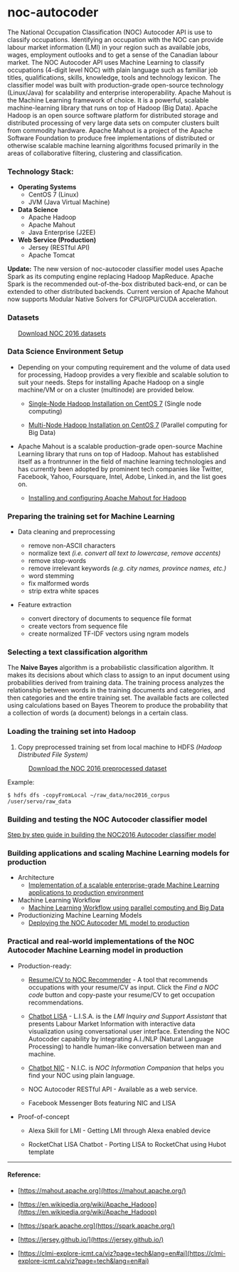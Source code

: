 # noc-autocoder
The National Occupation Classification (NOC) Autocoder API is use to classify occupations. Identifying an occupation with the NOC can provide labour market information (LMI) in your region such as available jobs, wages, employment outlooks and to get a sense of the Canadian labour market. The NOC Autocoder API uses Machine Learning to classify occupations (4-digit level NOC) with plain language such as familiar job titles, qualifications, skills, knowledge, tools and technology lexicon. The classifier model was built with production-grade open-source technology (Linux/Java) for scalability and enterprise interoperability. Apache Mahout is the Machine Learning framework of choice. It is a powerful, scalable machine-learning library that runs on top of Hadoop (Big Data). Apache Hadoop is an open source software platform for distributed storage and distributed processing of very large data sets on computer clusters built from commodity hardware. Apache Mahout is a project of the Apache Software Foundation to produce free implementations of distributed or otherwise scalable machine learning algorithms focused primarily in the areas of collaborative filtering, clustering and classification.  

### Technology Stack:

- **Operating Systems**
  + CentOS 7 (Linux)
  + JVM (Java Virtual Machine)
- **Data Science**
  + Apache Hadoop
  + Apache Mahout
  + Java Enterprise (J2EE)
- **Web Service (Production)**
  + Jersey (RESTful API)
  + Apache Tomcat


**Update:**
The new version of noc-autocoder classifier model uses Apache Spark as its computing engine replacing Hadoop MapReduce. Apache Spark is the recommended out-of-the-box distributed back-end, or can be extended to other distributed backends. Current version of Apache Mahout now supports Modular Native Solvers for CPU/GPU/CUDA acceleration.

### Datasets

&nbsp;&nbsp;&nbsp;&nbsp;&nbsp;&nbsp;[Download NOC 2016 datasets ](https://open.canada.ca/data/dataset/f1f287de-1208-490d-9faf-302d343df0eb)

### Data Science Environment Setup

+ Depending on your computing requirement and the volume of data used for processing, Hadoop provides a very flexible and scalable solution to suit your needs. Steps for installing Apache Hadoop on a single machine/VM or on a cluster (multinode) are provided below.

  + [Single-Node Hadoop Installation on CentOS 7](https://github.com/LMID-DIMT/noc-autocoder/wiki/Single-Node-Hadoop-Installation-on-CentOS-7) (Single node computing)

  + [Multi-Node Hadoop Installation on CentOS 7](https://github.com/LMID-DIMT/noc-autocoder/wiki/Multi-Node-Hadoop-Installation-on-CentOS-7) (Parallel computing for Big Data)

+ Apache Mahout is a scalable production-grade open-source Machine Learning library that runs on top of Hadoop. Mahout has established itself as a frontrunner in the field of machine learning technologies and has currently been adopted by prominent tech companies like Twitter, Facebook, Yahoo, Foursquare, Intel, Adobe, Linked.in, and the list goes on.

  + [Installing and configuring Apache Mahout for Hadoop](https://github.com/LMID-DIMT/noc-autocoder/wiki/Installing-and-configuring-Apache-Mahout-for-Hadoop)

### Preparing the training set for Machine Learning

  + Data cleaning and preprocessing
    + remove non-ASCII characters
    + normalize text  _(i.e. convert all text to lowercase, remove accents)_
    + remove stop-words
    + remove irrelevant keywords _(e.g. city names, province names, etc.)_
    + word stemming
    + fix malformed words
    + strip extra white spaces


  + Feature extraction
    + convert directory of documents to sequence file format
    + create vectors from sequence file
    + create normalized TF-IDF vectors using ngram models

### Selecting a text classification algorithm

The  **Naive  Bayes**  algorithm  is  a  probabilistic  classification  algorithm.  It  makes  its  decisions  about  which  class  to  assign  to  an  input  document  using  probabilities  derived  from  training  data.  The  training  process  analyzes  the relationship between words in the training documents and categories, and then categories and the entire training set. The available facts are collected using calculations based on Bayes Theorem to produce the probability that a collection of words (a document) belongs in a certain class.

### Loading the training set into Hadoop

1. Copy preprocessed training set from local machine to HDFS _(Hadoop Distributed File System)_

&nbsp;&nbsp;&nbsp;&nbsp;&nbsp;&nbsp;&nbsp;&nbsp;&nbsp;&nbsp;&nbsp;&nbsp;[Download the NOC 2016 preprocessed dataset](https://github.com/LMID-DIMT/noc-autocoder/tree/master/noc-autocoder-mahout/data/noc2016_corpus)

Example:
```
$ hdfs dfs -copyFromLocal ~/raw_data/noc2016_corpus /user/servo/raw_data
```

### Building and testing the NOC Autocoder classifier model

[Step by step guide in building the NOC2016 Autocoder classifier model](https://github.com/LMID-DIMT/noc-autocoder/wiki/Building-the-Classifier-Model-with-Mahout)



### Building applications and scaling Machine Learning models for production

+ Architecture
  + [Implementation of a scalable enterprise-grade Machine Learning applications to production environment](https://github.com/LMID-DIMT/noc-autocoder/blob/master/docs/DataScience-Architecture.pdf)
+ Machine Learning Workflow
  + [Machine Learning Workflow using parallel computing and Big Data](https://github.com/LMID-DIMT/noc-autocoder/blob/master/docs/Machine-Learning-Workflow.pdf)
+ Productionizing Machine Learning Models
  + [Deploying the NOC Autocoder ML model to production](https://github.com/LMID-DIMT/noc-autocoder/wiki/Productionizing-Machine-Learning-Models)

### Practical and real-world implementations of the NOC Autocoder Machine Learning model in production

+ Production-ready:

  + [Resume/CV to NOC Recommender](https://clmi-explore-icmt.ca/viz?page=home&lang=en) - A tool that recommends occupations with your resume/CV as input. Click the _Find a NOC code_ button and copy-paste your resume/CV to get occupation recommendations.

  + [Chatbot LISA](https://clmi-explore-icmt.ca/viz?page=chat-lisa) - L.I.S.A. is the _LMI Inquiry and Support Assistant_ that presents Labour Market Information with interactive data visualization using conversational user interface. Extending the NOC Autocoder capability by integrating A.I./NLP (Natural Language Processing) to handle human-like conversation between man and machine.

  + [Chatbot NIC](https://clmi-explore-icmt.ca/viz?page=chat-nic) - N.I.C. is _NOC Information Companion_ that helps you find your NOC using plain language.

  + NOC Autocoder RESTful API - Available as a web service.

  + Facebook Messenger Bots featuring NIC and LISA

+ Proof-of-concept

  + Alexa Skill for LMI - Getting LMI through Alexa enabled device

  + RocketChat LISA Chatbot - Porting LISA to RocketChat using Hubot template




***
#### Reference:

+ [https://mahout.apache.org](https://mahout.apache.org/)

+ [https://en.wikipedia.org/wiki/Apache_Hadoop](https://en.wikipedia.org/wiki/Apache_Hadoop)

+ [https://spark.apache.org](https://spark.apache.org/)

+ [https://jersey.github.io/](https://jersey.github.io/)

+ [https://clmi-explore-icmt.ca/viz?page=tech&lang=en#ai](https://clmi-explore-icmt.ca/viz?page=tech&lang=en#ai)
